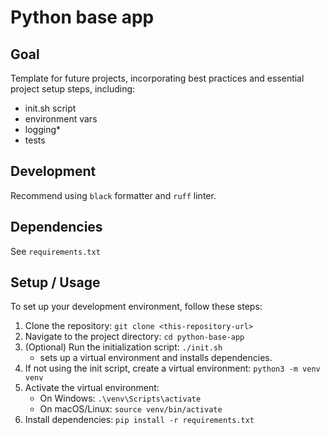 # Python base app

## Goal
Template for future projects, incorporating best practices and essential project setup steps, including: 
* init.sh script
* environment vars
* logging* 
* tests

## Development
Recommend using `black` formatter and `ruff` linter.

## Dependencies
See `requirements.txt`

## Setup / Usage

To set up your development environment, follow these steps:

1. Clone the repository: `git clone <this-repository-url>`
2. Navigate to the project directory: `cd python-base-app`
3. (Optional) Run the initialization script: `./init.sh`
   - sets up a virtual environment and installs  dependencies.
4. If not using the init script, create a virtual environment: `python3 -m venv venv`
5. Activate the virtual environment:
   - On Windows: `.\venv\Scripts\activate`
   - On macOS/Linux: `source venv/bin/activate`
6. Install dependencies: `pip install -r requirements.txt`
